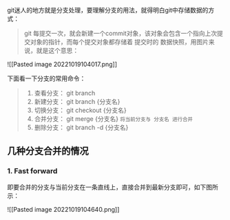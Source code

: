git迷人的地方就是分支处理，要理解分支的用法，就得明白git中存储数据的方式：

> git  每提交一次，就会新建一个commit对象，该对象会包含一个指向上次提交对象的指针，而每个提交对象都存储着 提交时的 数据快照，用图片来说，就是这个意思：

![[Pasted image 20221019104017.png]]

下面看一下分支的常用命令：

>1. 查看分支： git branch
>2. 新建分支： git branch {分支名}
>3. 切换分支： git checkout {分支名}
>4. 合并分支： git merge {分支名}  `将当前分支与 分支名 进行合并`
>5. 删除分支： git branch -d {分支名}

## 几种分支合并的情况

### 1. Fast forward

即要合并的分支与当前分支在一条直线上，直接合并到最新分支即可，如下图所示：

![[Pasted image 20221019104640.png]]

